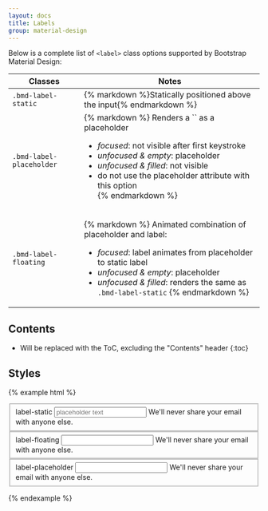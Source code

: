 ```yaml
---
layout: docs
title: Labels
group: material-design
---
```


Below is a complete list of `<label>` class options supported by Bootstrap Material Design:

<table>
  <thead>
    <tr>
      <th>Classes</th>
      <th>Notes</th>
    </tr>
  </thead>
  <tbody>
    <tr>
      <td>
        <code>.bmd-label-static</code>
      </td>
      <td>
        {% markdown %}Statically positioned above the input{% endmarkdown %}
      </td>
    </tr>
    <tr>
      <td>
        <code>.bmd-label-placeholder</code>
      </td>
      <td>
{% markdown %}
Renders a `<label>` as a placeholder

- _focused_: not visible after first keystroke
- _unfocused & empty_: placeholder
- _unfocused & filled_: not visible
- do not use the placeholder attribute with this option      
{% endmarkdown %}
      </td>
    </tr>
    <tr>
      <td>
        <code>.bmd-label-floating</code>
      </td>
      <td>
{% markdown %}
Animated combination of placeholder and label: 

- _focused_: label animates from placeholder to static label
- _unfocused & empty_: placeholder
- _unfocused & filled_: renders the same as `.bmd-label-static`
{% endmarkdown %}
      </td>
    </tr>
  </tbody>
</table>

## Contents

* Will be replaced with the ToC, excluding the "Contents" header
{:toc}

## Styles

{% example html %}
<form>
  <fieldset class="form-group">
    <label for="exampleInputEmail1" class="bmd-label-static">label-static</label>
    <input type="email" class="form-control" id="exampleInputEmail1" placeholder="placeholder text">
    <span class="bmd-help">We'll never share your email with anyone else.</span>
  </fieldset>
  <fieldset class="form-group">
    <label for="exampleInputEmail1" class="bmd-label-floating">label-floating</label>
    <input type="email" class="form-control" id="exampleInputEmail1">
    <span class="bmd-help">We'll never share your email with anyone else.</span>
  </fieldset>
  <fieldset class="form-group">
    <label for="exampleInputEmail1" class="bmd-label-placeholder">label-placeholder</label>
    <input type="email" class="form-control" id="exampleInputEmail1">
    <span class="bmd-help">We'll never share your email with anyone else.</span>
  </fieldset>
</form>
{% endexample %}
